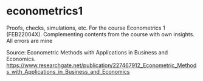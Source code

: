 # econometrics1
Proofs, checks, simulations, etc. For the course Econometrics 1 (FEB22004X). Complementing contents from the course with own insights. All errors are mine


Source: 
Econometric Methods with Applications in Business and Economics.
https://www.researchgate.net/publication/227467912_Econometric_Methods_with_Applications_in_Business_and_Economics
